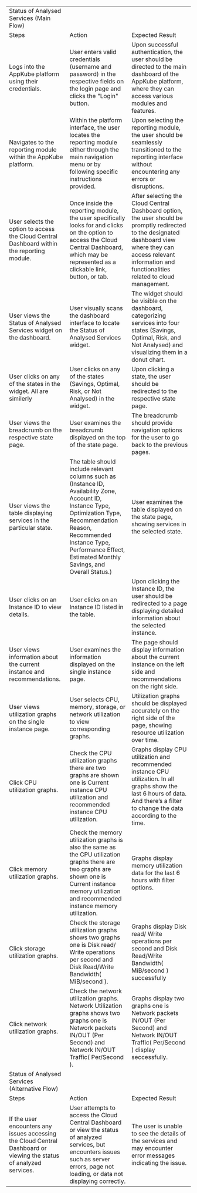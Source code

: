 | | | |
|-|-|-|
|Status of Analysed Services (Main Flow)| | |
|Steps|Action|Expected Result|
|Logs into the AppKube platform using their credentials.|User enters valid credentials (username and password) in the respective fields on the login page and clicks the "Login" button.|Upon successful authentication, the user should be directed to the main dashboard of the AppKube platform, where they can access various modules and features.|
|Navigates to the reporting module within the AppKube platform.|Within the platform interface, the user locates the reporting module either through the main navigation menu or by following specific instructions provided.|Upon selecting the reporting module, the user should be seamlessly transitioned to the reporting interface without encountering any errors or disruptions.|
|User selects the option to access the Cloud Central Dashboard within the reporting module.|Once inside the reporting module, the user specifically looks for and clicks on the option to access the Cloud Central Dashboard, which may be represented as a clickable link, button, or tab.|After selecting the Cloud Central Dashboard option, the user should be promptly redirected to the designated dashboard view where they can access relevant information and functionalities related to cloud management.|
|User views the Status of Analysed Services widget on the dashboard.|User visually scans the dashboard interface to locate the Status of Analysed Services widget.|The widget should be visible on the dashboard, categorizing services into four states (Savings, Optimal, Risk, and Not Analysed) and visualizing them in a donut chart.|
|User clicks on any of the states in the widget. All are similerly|User clicks on any of the states (Savings, Optimal, Risk, or Not Analysed) in the widget.|Upon clicking a state, the user should be redirected to the respective state page.|
|User views the breadcrumb on the respective state page.|User examines the breadcrumb displayed on the top of the state page.|The breadcrumb should provide navigation options for the user to go back to the previous pages.|
|User views the table displaying services in the particular state.|The table should include relevant columns such as (Instance ID, Availability Zone, Account ID, Instance Type, Optimization Type, Recommendation Reason, Recommended Instance Type, Performance Effect, Estimated Monthly Savings, and Overall Status.)|User examines the table displayed on the state page, showing services in the selected state.|
|User clicks on an Instance ID to view details.|User clicks on an Instance ID listed in the table.|Upon clicking the Instance ID, the user should be redirected to a page displaying detailed information about the selected instance.|
|User views information about the current instance and recommendations.|User examines the information displayed on the single instance page.|The page should display information about the current instance on the left side and recommendations on the right side.|
|User views utilization graphs on the single instance page.|User selects CPU, memory, storage, or network utilization to view corresponding graphs.|Utilization graphs should be displayed accurately on the right side of the page, showing resource utilization over time.|
|Click CPU utilization graphs.|Check the CPU utilization graphs there are two graphs are shown one is Current instance CPU utilization and recommended instance CPU utilization.|Graphs display CPU utilization and recommended instance CPU utilization. In all graphs show the last 6 hours of data. And there’s a filter to change the data according to the time.|
|Click memory utilization graphs.|Check the memory utilization graphs is also the same as the CPU utilization graphs there are two graphs are shown one is Current instance memory utilization and recommended instance memory utilization.|Graphs display memory utilization data for the last 6 hours with filter options.|
|Click storage utilization graphs.|Check the storage utilization graphs shows two graphs one is Disk read/ Write operations per second and Disk Read/Write Bandwidth( MiB/second ).|Graphs display   Disk read/ Write operations per second and Disk Read/Write Bandwidth( MiB/second ) successfully|
|Click network utilization graphs.|Check the network utilization graphs. Network Utilization graphs shows two graphs one is Network packets IN/OUT (Per Second) and Network IN/OUT Traffic( Per/Second ).|Graphs display  two graphs one is Network packets IN/OUT (Per Second) and Network IN/OUT Traffic( Per/Second ) display seccessfully.|
|Status of Analysed Services (Alternative Flow)| | |
|Steps|Action|Expected Result|
|If the user encounters any issues accessing the Cloud Central Dashboard or viewing the status of analyzed services.|User attempts to access the Cloud Central Dashboard or view the status of analyzed services, but encounters issues such as server errors, page not loading, or data not displaying correctly.|The user is unable to see the details of the services and may encounter error messages indicating the issue.|
